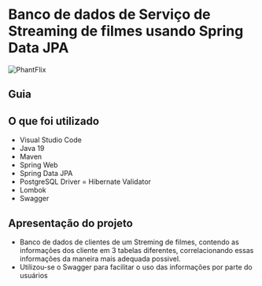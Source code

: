 # Banco de dados de Serviço de Streaming de filmes usando Spring Data JPA
![PhantFlix](https://user-images.githubusercontent.com/121204240/224511733-18b79de7-99c9-4756-8a85-605a1f8fe3bc.png)

## Guia

## O que foi utilizado
- Visual Studio Code
- Java 19
- Maven
- Spring Web
- Spring Data JPA
- PostgreSQL Driver
= Hibernate Validator
- Lombok
- Swagger


## Apresentação do projeto
- Banco de dados de clientes de um Streming de filmes, contendo as informações dos cliente em 3 tabelas diferentes, correlacionando essas informações da maneira mais adequada possivel.
- Utilizou-se o Swagger para facilitar o uso das informações por parte do usuários

